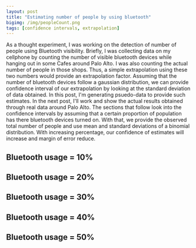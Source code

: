 ```yaml
---
layout: post
title: "Estimating number of people by using bluetooth"
bigimg: /img/peopleCount.png
tags: [confidence intervals, extrapolation]
---
```




As a thought experiment, I was working on the detection of number of people using Bluetooth visibility. Briefly, I was collecting data on my cellphone by counting the number of visible bluetooth devices while hanging out in some Cafes around Palo Alto. I was also counting the actual number of people in those shops. Thus, a simple extrapolation using these two numbers would provide an extrapolation factor. Assuming that the number of bluetooth devices follow a gaussian distribution, we can provide confidence interval of our extrapolation by looking at the standard deviation of data obtained. In this post, I'm generating psuedo-data to provide such estimates. In the next post, I'll work and show the actual results obtained through real data around Palo Alto. 
The sections that follow look into the confidence intervals by assuming that a certain proportion of population has there bluetooth devices turned on. With that, we provide the observed total number of people and use mean and standard deviations of a binomial distribution. With increasing percentage, our confidence of estimates will increase and margin of error reduce. 


## Bluetooth usage = 10% 



<!-- Table generated in R 3.3.1 by googleVis 0.6.2 package -->
<!-- Wed Apr 19 13:49:43 2017 -->


<!-- jsHeader -->
<script type="text/javascript">
 
// jsData 
function gvisDataTableID43ac37b475fc () {
var data = new google.visualization.DataTable();
var datajson =
[
 [
2,
20,
7,
33
],
[
3,
30,
14,
46
],
[
4,
40,
21,
59
],
[
5,
50,
29,
71
] 
];
data.addColumn('number','devicesFound');
data.addColumn('number','estimateOfPeople');
data.addColumn('number','lowerLimit');
data.addColumn('number','upperLimit');
data.addRows(datajson);
return(data);
}
 
// jsDrawChart
function drawChartTableID43ac37b475fc() {
var data = gvisDataTableID43ac37b475fc();
var options = {};
options["allowHtml"] = true;

    var chart = new google.visualization.Table(
    document.getElementById('TableID43ac37b475fc')
    );
    chart.draw(data,options);
    

}
  
 
// jsDisplayChart
(function() {
var pkgs = window.__gvisPackages = window.__gvisPackages || [];
var callbacks = window.__gvisCallbacks = window.__gvisCallbacks || [];
var chartid = "table";
  
// Manually see if chartid is in pkgs (not all browsers support Array.indexOf)
var i, newPackage = true;
for (i = 0; newPackage && i < pkgs.length; i++) {
if (pkgs[i] === chartid)
newPackage = false;
}
if (newPackage)
  pkgs.push(chartid);
  
// Add the drawChart function to the global list of callbacks
callbacks.push(drawChartTableID43ac37b475fc);
})();
function displayChartTableID43ac37b475fc() {
  var pkgs = window.__gvisPackages = window.__gvisPackages || [];
  var callbacks = window.__gvisCallbacks = window.__gvisCallbacks || [];
  window.clearTimeout(window.__gvisLoad);
  // The timeout is set to 100 because otherwise the container div we are
  // targeting might not be part of the document yet
  window.__gvisLoad = setTimeout(function() {
  var pkgCount = pkgs.length;
  google.load("visualization", "1", { packages:pkgs, callback: function() {
  if (pkgCount != pkgs.length) {
  // Race condition where another setTimeout call snuck in after us; if
  // that call added a package, we must not shift its callback
  return;
}
while (callbacks.length > 0)
callbacks.shift()();
} });
}, 100);
}
 
// jsFooter
</script>
 
<!-- jsChart -->  
<script type="text/javascript" src="https://www.google.com/jsapi?callback=displayChartTableID43ac37b475fc"></script>
 
<!-- divChart -->
  
<div id="TableID43ac37b475fc" 
  style="width: 500; height: automatic;">
</div>

## Bluetooth usage = 20% 



<!-- Table generated in R 3.3.1 by googleVis 0.6.2 package -->
<!-- Wed Apr 19 13:49:43 2017 -->


<!-- jsHeader -->
<script type="text/javascript">
 
// jsData 
function gvisDataTableID43ac27cf9b5 () {
var data = new google.visualization.DataTable();
var datajson =
[
 [
4,
20,
11,
29
],
[
6,
30,
19,
41
],
[
8,
40,
27,
53
],
[
10,
50,
36,
64
] 
];
data.addColumn('number','devicesFound');
data.addColumn('number','estimateOfPeople');
data.addColumn('number','lowerLimit');
data.addColumn('number','upperLimit');
data.addRows(datajson);
return(data);
}
 
// jsDrawChart
function drawChartTableID43ac27cf9b5() {
var data = gvisDataTableID43ac27cf9b5();
var options = {};
options["allowHtml"] = true;

    var chart = new google.visualization.Table(
    document.getElementById('TableID43ac27cf9b5')
    );
    chart.draw(data,options);
    

}
  
 
// jsDisplayChart
(function() {
var pkgs = window.__gvisPackages = window.__gvisPackages || [];
var callbacks = window.__gvisCallbacks = window.__gvisCallbacks || [];
var chartid = "table";
  
// Manually see if chartid is in pkgs (not all browsers support Array.indexOf)
var i, newPackage = true;
for (i = 0; newPackage && i < pkgs.length; i++) {
if (pkgs[i] === chartid)
newPackage = false;
}
if (newPackage)
  pkgs.push(chartid);
  
// Add the drawChart function to the global list of callbacks
callbacks.push(drawChartTableID43ac27cf9b5);
})();
function displayChartTableID43ac27cf9b5() {
  var pkgs = window.__gvisPackages = window.__gvisPackages || [];
  var callbacks = window.__gvisCallbacks = window.__gvisCallbacks || [];
  window.clearTimeout(window.__gvisLoad);
  // The timeout is set to 100 because otherwise the container div we are
  // targeting might not be part of the document yet
  window.__gvisLoad = setTimeout(function() {
  var pkgCount = pkgs.length;
  google.load("visualization", "1", { packages:pkgs, callback: function() {
  if (pkgCount != pkgs.length) {
  // Race condition where another setTimeout call snuck in after us; if
  // that call added a package, we must not shift its callback
  return;
}
while (callbacks.length > 0)
callbacks.shift()();
} });
}, 100);
}
 
// jsFooter
</script>
 
<!-- jsChart -->  
<script type="text/javascript" src="https://www.google.com/jsapi?callback=displayChartTableID43ac27cf9b5"></script>
 
<!-- divChart -->
  
<div id="TableID43ac27cf9b5" 
  style="width: 500; height: automatic;">
</div>

## Bluetooth usage = 30% 



<!-- Table generated in R 3.3.1 by googleVis 0.6.2 package -->
<!-- Wed Apr 19 13:49:44 2017 -->


<!-- jsHeader -->
<script type="text/javascript">
 
// jsData 
function gvisDataTableID43ac3115af21 () {
var data = new google.visualization.DataTable();
var datajson =
[
 [
6,
20,
13,
27
],
[
9,
30,
22,
38
],
[
12,
40,
30,
50
],
[
15,
50,
39,
61
] 
];
data.addColumn('number','devicesFound');
data.addColumn('number','estimateOfPeople');
data.addColumn('number','lowerLimit');
data.addColumn('number','upperLimit');
data.addRows(datajson);
return(data);
}
 
// jsDrawChart
function drawChartTableID43ac3115af21() {
var data = gvisDataTableID43ac3115af21();
var options = {};
options["allowHtml"] = true;

    var chart = new google.visualization.Table(
    document.getElementById('TableID43ac3115af21')
    );
    chart.draw(data,options);
    

}
  
 
// jsDisplayChart
(function() {
var pkgs = window.__gvisPackages = window.__gvisPackages || [];
var callbacks = window.__gvisCallbacks = window.__gvisCallbacks || [];
var chartid = "table";
  
// Manually see if chartid is in pkgs (not all browsers support Array.indexOf)
var i, newPackage = true;
for (i = 0; newPackage && i < pkgs.length; i++) {
if (pkgs[i] === chartid)
newPackage = false;
}
if (newPackage)
  pkgs.push(chartid);
  
// Add the drawChart function to the global list of callbacks
callbacks.push(drawChartTableID43ac3115af21);
})();
function displayChartTableID43ac3115af21() {
  var pkgs = window.__gvisPackages = window.__gvisPackages || [];
  var callbacks = window.__gvisCallbacks = window.__gvisCallbacks || [];
  window.clearTimeout(window.__gvisLoad);
  // The timeout is set to 100 because otherwise the container div we are
  // targeting might not be part of the document yet
  window.__gvisLoad = setTimeout(function() {
  var pkgCount = pkgs.length;
  google.load("visualization", "1", { packages:pkgs, callback: function() {
  if (pkgCount != pkgs.length) {
  // Race condition where another setTimeout call snuck in after us; if
  // that call added a package, we must not shift its callback
  return;
}
while (callbacks.length > 0)
callbacks.shift()();
} });
}, 100);
}
 
// jsFooter
</script>
 
<!-- jsChart -->  
<script type="text/javascript" src="https://www.google.com/jsapi?callback=displayChartTableID43ac3115af21"></script>
 
<!-- divChart -->
  
<div id="TableID43ac3115af21" 
  style="width: 500; height: automatic;">
</div>

## Bluetooth usage = 40% 



<!-- Table generated in R 3.3.1 by googleVis 0.6.2 package -->
<!-- Wed Apr 19 13:49:44 2017 -->


<!-- jsHeader -->
<script type="text/javascript">
 
// jsData 
function gvisDataTableID43ac699ac636 () {
var data = new google.visualization.DataTable();
var datajson =
[
 [
8,
20,
15,
25
],
[
12,
30,
23,
37
],
[
16,
40,
32,
48
],
[
20,
50,
41,
59
] 
];
data.addColumn('number','devicesFound');
data.addColumn('number','estimateOfPeople');
data.addColumn('number','lowerLimit');
data.addColumn('number','upperLimit');
data.addRows(datajson);
return(data);
}
 
// jsDrawChart
function drawChartTableID43ac699ac636() {
var data = gvisDataTableID43ac699ac636();
var options = {};
options["allowHtml"] = true;

    var chart = new google.visualization.Table(
    document.getElementById('TableID43ac699ac636')
    );
    chart.draw(data,options);
    

}
  
 
// jsDisplayChart
(function() {
var pkgs = window.__gvisPackages = window.__gvisPackages || [];
var callbacks = window.__gvisCallbacks = window.__gvisCallbacks || [];
var chartid = "table";
  
// Manually see if chartid is in pkgs (not all browsers support Array.indexOf)
var i, newPackage = true;
for (i = 0; newPackage && i < pkgs.length; i++) {
if (pkgs[i] === chartid)
newPackage = false;
}
if (newPackage)
  pkgs.push(chartid);
  
// Add the drawChart function to the global list of callbacks
callbacks.push(drawChartTableID43ac699ac636);
})();
function displayChartTableID43ac699ac636() {
  var pkgs = window.__gvisPackages = window.__gvisPackages || [];
  var callbacks = window.__gvisCallbacks = window.__gvisCallbacks || [];
  window.clearTimeout(window.__gvisLoad);
  // The timeout is set to 100 because otherwise the container div we are
  // targeting might not be part of the document yet
  window.__gvisLoad = setTimeout(function() {
  var pkgCount = pkgs.length;
  google.load("visualization", "1", { packages:pkgs, callback: function() {
  if (pkgCount != pkgs.length) {
  // Race condition where another setTimeout call snuck in after us; if
  // that call added a package, we must not shift its callback
  return;
}
while (callbacks.length > 0)
callbacks.shift()();
} });
}, 100);
}
 
// jsFooter
</script>
 
<!-- jsChart -->  
<script type="text/javascript" src="https://www.google.com/jsapi?callback=displayChartTableID43ac699ac636"></script>
 
<!-- divChart -->
  
<div id="TableID43ac699ac636" 
  style="width: 500; height: automatic;">
</div>

## Bluetooth usage = 50% 



<!-- Table generated in R 3.3.1 by googleVis 0.6.2 package -->
<!-- Wed Apr 19 13:49:44 2017 -->


<!-- jsHeader -->
<script type="text/javascript">
 
// jsData 
function gvisDataTableID43ac9b3d4ad () {
var data = new google.visualization.DataTable();
var datajson =
[
 [
10,
20,
16,
24
],
[
15,
30,
25,
35
],
[
20,
40,
34,
46
],
[
25,
50,
43,
57
] 
];
data.addColumn('number','devicesFound');
data.addColumn('number','estimateOfPeople');
data.addColumn('number','lowerLimit');
data.addColumn('number','upperLimit');
data.addRows(datajson);
return(data);
}
 
// jsDrawChart
function drawChartTableID43ac9b3d4ad() {
var data = gvisDataTableID43ac9b3d4ad();
var options = {};
options["allowHtml"] = true;

    var chart = new google.visualization.Table(
    document.getElementById('TableID43ac9b3d4ad')
    );
    chart.draw(data,options);
    

}
  
 
// jsDisplayChart
(function() {
var pkgs = window.__gvisPackages = window.__gvisPackages || [];
var callbacks = window.__gvisCallbacks = window.__gvisCallbacks || [];
var chartid = "table";
  
// Manually see if chartid is in pkgs (not all browsers support Array.indexOf)
var i, newPackage = true;
for (i = 0; newPackage && i < pkgs.length; i++) {
if (pkgs[i] === chartid)
newPackage = false;
}
if (newPackage)
  pkgs.push(chartid);
  
// Add the drawChart function to the global list of callbacks
callbacks.push(drawChartTableID43ac9b3d4ad);
})();
function displayChartTableID43ac9b3d4ad() {
  var pkgs = window.__gvisPackages = window.__gvisPackages || [];
  var callbacks = window.__gvisCallbacks = window.__gvisCallbacks || [];
  window.clearTimeout(window.__gvisLoad);
  // The timeout is set to 100 because otherwise the container div we are
  // targeting might not be part of the document yet
  window.__gvisLoad = setTimeout(function() {
  var pkgCount = pkgs.length;
  google.load("visualization", "1", { packages:pkgs, callback: function() {
  if (pkgCount != pkgs.length) {
  // Race condition where another setTimeout call snuck in after us; if
  // that call added a package, we must not shift its callback
  return;
}
while (callbacks.length > 0)
callbacks.shift()();
} });
}, 100);
}
 
// jsFooter
</script>
 
<!-- jsChart -->  
<script type="text/javascript" src="https://www.google.com/jsapi?callback=displayChartTableID43ac9b3d4ad"></script>
 
<!-- divChart -->
  
<div id="TableID43ac9b3d4ad" 
  style="width: 500; height: automatic;">
</div>
